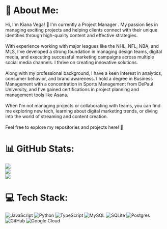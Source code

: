 # 💫 About Me:
Hi, I'm Kiana Vega! 👋 I'm currently a Project Manager . My passion lies in managing exciting projects and helping clients connect with their unique identities through high-quality content and effective strategies.<br><br>With experience working with major leagues like the NHL, NFL, NBA, and MLS, I've developed a strong foundation in managing design teams, digital media, and executing successful marketing campaigns across multiple social media channels. I thrive on creating innovative solutions.<br><br>Along with my professional background, I have a keen interest in analytics, consumer behavior, and brand awareness. I hold a degree in Business Management with a concentration in Sports Management from DePaul University, and I’ve gained certifications in project planning and management tools like Asana.<br><br>When I'm not managing projects or collaborating with teams, you can find me exploring new tech, learning about digital marketing trends, or diving into the world of streaming and content creation.<br><br>Feel free to explore my repositories and projects here! 🚀


# 📊 GitHub Stats:
![](https://github-readme-stats.vercel.app/api?username=KianaVega&theme=dark&hide_border=false&include_all_commits=false&count_private=false)<br/>
![](https://nirzak-streak-stats.vercel.app/?user=KianaVega&theme=dark&hide_border=false)<br/>
![](https://github-readme-stats.vercel.app/api/top-langs/?username=KianaVega&theme=dark&hide_border=false&include_all_commits=false&count_private=false&layout=compact)

# 💻 Tech Stack:
![JavaScript](https://img.shields.io/badge/javascript-%23323330.svg?style=for-the-badge&logo=javascript&logoColor=%23F7DF1E) ![Python](https://img.shields.io/badge/python-3670A0?style=for-the-badge&logo=python&logoColor=ffdd54) ![TypeScript](https://img.shields.io/badge/typescript-%23007ACC.svg?style=for-the-badge&logo=typescript&logoColor=white) ![MySQL](https://img.shields.io/badge/mysql-4479A1.svg?style=for-the-badge&logo=mysql&logoColor=white) ![SQLite](https://img.shields.io/badge/sqlite-%2307405e.svg?style=for-the-badge&logo=sqlite&logoColor=white) ![Postgres](https://img.shields.io/badge/postgres-%23316192.svg?style=for-the-badge&logo=postgresql&logoColor=white) ![GitHub](https://img.shields.io/badge/github-%23121011.svg?style=for-the-badge&logo=github&logoColor=white) ![Google Cloud](https://img.shields.io/badge/GoogleCloud-%234285F4.svg?style=for-the-badge&logo=google-cloud&logoColor=white)


